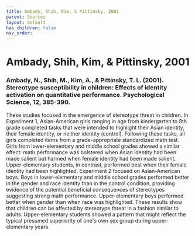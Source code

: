 ```yaml
---
title: Ambady, Shih, Kim, & Pittinsky, 2001
parent: Sources
layout: default
has_children: false
nav_order: 
---
```


# Ambady, Shih, Kim, & Pittinsky, 2001

### Ambady, N., Shih, M., Kim, A., & Pittinsky, T. L. (2001). Stereotype susceptibility in children: Effects of identity activation on quantitative performance. Psychological Science, 12, 385-390.

These studies focused in the emergence of stereotype threat in children. In Experiment 1, Asian-American girls ranging in age from kindergarten to 8th grade completed tasks that were intended to highlight their Asian identity, their female identity, or neither identity (control). Following these tasks, all girls completed items from a grade-appropriate standardized math test. Girls from lower-elementary and middle school grades showed a similar effect: math performance was bolstered when Asian identity had been made salient but harmed when female identity had been made salient. Upper-elementary students, in contrast, performed best when their female identity had been highlighted. Experiment 2 focused on Asian-American boys. Boys in lower-elementary and middle school grades performed better in the gender and race identity than in the control condition, providing evidence of the potential beneficial consequences of stereotypes suggesting strong math performance. Upper-elementary boys performed better when gender than when race was highlighted. These results show that children can be affected by stereotype threat in a fashion similar to adults. Upper-elementary students showed a pattern that might reflect the typical presumed superiority of one's own sex group during upper-elementary years.
